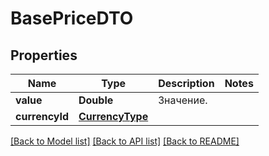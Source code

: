 # BasePriceDTO

## Properties
Name | Type | Description | Notes
------------ | ------------- | ------------- | -------------
**value** | **Double** | Значение. | 
**currencyId** | [**CurrencyType**](CurrencyType.md) |  | 

[[Back to Model list]](../README.md#documentation-for-models) [[Back to API list]](../README.md#documentation-for-api-endpoints) [[Back to README]](../README.md)


